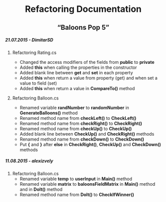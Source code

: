 <h1 align="center">Refactoring Documentation</h1>
<h2 align="center">“Baloons Pop 5”</h2>

<h5>21.07.2015 - DimitarSD</h5>

1. Refactoring Rating.cs
	- Changed the access modifiers of the fields from **public** to **private**
	- Added **this** when calling the properties in the constructor
	- Added blank line between **get** and **set** in each property
	- Added **this** when return a value from property (get) and when set a value to field (set)
	- Added **this** when return a value in **CompareTo()** method
	
2. Refactoring Balloon.cs
	- Renamed variable **randNumber** to **randomNumber** in **GenerateBalloons()** method
	- Renamed method name from **checkLeft()** to **CheckLeft()**
	- Renamed method name from **checkRight()** to **CheckRight()**
	- Renamed method name from **checkUp()** to **CheckUp()** 
	- Added blank line between **CheckUp()** and **CheckRight()** methods
	- Renamed method name from **checkDown()** to **CheckDown()**
	- Put **{** and **}** after **else** in **CheckRight()**, **CheckUp()** and **CheckDown()** methods

<h5>11.08.2015 - alexizvely</h5>
 
1. Refactoring Balloon.cs
    - Renamed variable **temp** to **userInput** in **Main()** method
    - Renamed variable **matrix** to **baloonsFieldMatrix** in **Main()** method and in **DoIt()** method
    - Renamed method name from **DoIt()** to **CheckIfWinner()**    